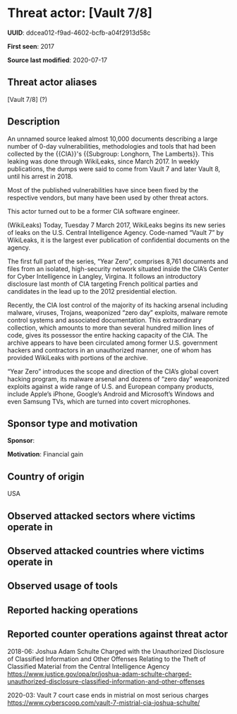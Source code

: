 # Threat actor: [Vault 7/8]

**UUID**: ddcea012-f9ad-4602-bcfb-a04f2913d58c

**First seen**: 2017

**Source last modified**: 2020-07-17

## Threat actor aliases

[Vault 7/8] (?)

## Description

An unnamed source leaked almost 10,000 documents describing a large number of 0-day vulnerabilities, methodologies and tools that had been collected by the {{CIA}}'s {{Subgroup: Longhorn, The Lamberts}}. This leaking was done through WikiLeaks, since March 2017. In weekly publications, the dumps were said to come from Vault 7 and later Vault 8, until his arrest in 2018.

Most of the published vulnerabilities have since been fixed by the respective vendors, but many have been used by other threat actors.

This actor turned out to be a former CIA software engineer.

(WikiLeaks) Today, Tuesday 7 March 2017, WikiLeaks begins its new series of leaks on the U.S. Central Intelligence Agency. Code-named “Vault 7” by WikiLeaks, it is the largest ever publication of confidential documents on the agency.

The first full part of the series, “Year Zero”, comprises 8,761 documents and files from an isolated, high-security network situated inside the CIA’s Center for Cyber Intelligence in Langley, Virgina. It follows an introductory disclosure last month of CIA targeting French political parties and candidates in the lead up to the 2012 presidential election.

Recently, the CIA lost control of the majority of its hacking arsenal including malware, viruses, Trojans, weaponized “zero day” exploits, malware remote control systems and associated documentation. This extraordinary collection, which amounts to more than several hundred million lines of code, gives its possessor the entire hacking capacity of the CIA. The archive appears to have been circulated among former U.S. government hackers and contractors in an unauthorized manner, one of whom has provided WikiLeaks with portions of the archive.

“Year Zero” introduces the scope and direction of the CIA’s global covert hacking program, its malware arsenal and dozens of “zero day” weaponized exploits against a wide range of U.S. and European company products, include Apple’s iPhone, Google’s Android and Microsoft’s Windows and even Samsung TVs, which are turned into covert microphones.

## Sponsor type and motivation

**Sponsor**: 

**Motivation**: Financial gain


## Country of origin

USA

## Observed attacked sectors where victims operate in



## Observed attacked countries where victims operate in



## Observed usage of tools



## Reported hacking operations



## Reported counter operations against threat actor

2018-06: Joshua Adam Schulte Charged with the Unauthorized Disclosure of Classified Information and Other Offenses Relating to the Theft of Classified Material from the Central Intelligence Agency
https://www.justice.gov/opa/pr/joshua-adam-schulte-charged-unauthorized-disclosure-classified-information-and-other-offenses

2020-03: Vault 7 court case ends in mistrial on most serious charges
https://www.cyberscoop.com/vault-7-mistrial-cia-joshua-schulte/



